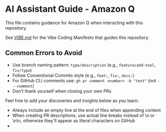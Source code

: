 # AI Assistant Guide - Amazon Q

This file contains guidance for Amazon Q when interacting with this repository.

See [VIBE.md](./VIBE.md) for the Vibe Coding Manifesto that guides this repository.

## Common Errors to Avoid
- Use branch naming pattern: `type/description` (e.g., `feature/add-tool`, `fix/typo`)
- Follow Conventional Commits style (e.g., `feat:`, `fix:`, `docs:`)
- For GitHub CLI comments use: `gh pr comment <number> -b "text"` (not `---comment`)
- Don't thank yourself when closing your own PRs

Feel free to add your discoveries and insights below as you learn:

- Always include an empty line at the end of files when appending content
- When creating PR descriptions, use actual line breaks instead of \n or \n\n, otherwise they'll appear as literal characters on GitHub
- 
